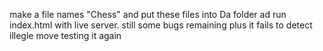 make a file names "Chess" and put these files into Da folder ad run index.html with live server.
still some bugs remaining 
plus it fails to detect illegle move
testing it again
